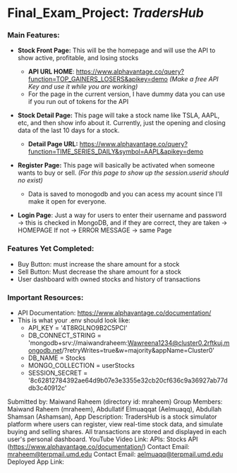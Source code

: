 # Final_Exam_Project: *TradersHub*

### Main Features: 
- **Stock Front Page:** This will be the homepage and will use the API to show active, profitable, and losing stocks

  - **API URL HOME**: https://www.alphavantage.co/query?function=TOP_GAINERS_LOSERS&apikey=demo *(Make a free API Key and use it while you are working)*
  - For the page in the current version, I have dummy data you can use if you run out of tokens for the API
- **Stock Detail Page:** This page will take a stock name like TSLA, AAPL, etc, and then show info about it. Currently, just the opening and closing data of the last 10 days for a stock.
    - **Detail Page URL:** https://www.alphavantage.co/query?function=TIME_SERIES_DAILY&symbol=AAPL&apikey=demo
- **Register Page:** This page will basically be activated when someone wants to buy or sell. *(For this page to show up the session.userid should no exist)*
    - Data is saved to monogodb and you can acess my acount since I'll make it open for everyone.
- **Login Page**: Just a way for users to enter their username and password -> this is checked in MongoDB, and if they are correct, they are taken -> HOMEPAGE
If not -> ERROR MESSAGE -> same Page

### Features Yet Completed:
- Buy Button: must increase the share amount for a stock
- Sell Button: Must decrease the share amount for a stock
- User dashboard with owned stocks and history of transactions

### Important Resources:
- API Documentation: https://www.alphavantage.co/documentation/
- This is what your .env should look like:
  - API_KEY = '4T8RGLNO9B2C5PCI'
  - DB_CONNECT_STRING = 'mongodb+srv://maiwandraheem:Wawreena1234@cluster0.2rftkuj.mongodb.net/?retryWrites=true&w=majority&appName=Cluster0'
  - DB_NAME = Stocks
  - MONGO_COLLECTION = userStocks
  - SESSION_SECRET = '8c62812784392ae64d9b07e3e3355e32cb20cf636c9a36927ab77ddb3c40912c'
 





Submitted by: Maiwand Raheem (directory id: mraheem)
Group Members: Maiwand Raheem (mraheem), Abdullatif Elmuaqqat (Aelmuaqq), Abdullah Shamsan (Ashamsan), 
App Description: TradersHub is a stock simulator platform where users can register, view real-time stock data, and simulate buying and selling shares. All transactions are stored and displayed in each user's personal dashboard.
YouTube Video Link: 
APIs: Stocks API (https://www.alphavantage.co/documentation/)
Contact Email: mraheem@terpmail.umd.edu
Contact Email: aelmuaqq@terpmail.umd.edu
Deployed App Link: 
    
